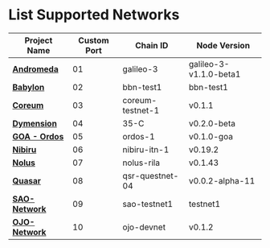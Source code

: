 # List Supported Networks

|Project Name|Custom Port|Chain ID|Node Version|
|------------|-----------|--------|------------|
|**[**Andromeda**](https://github.com/hexskrt/testnet_installation/tree/main/Andromeda)**|01|galileo-3|galileo-3-v1.1.0-beta1|
|**[**Babylon**](https://github.com/hexskrt/testnet_installation/tree/main/Babylon)**|02|bbn-test1|bbn-test1|
|**[**Coreum**](https://github.com/hexskrt/testnet_installation/tree/main/Coreum)**|03|coreum-testnet-1|v0.1.1|
|**[**Dymension**](https://github.com/hexskrt/testnet_installation/tree/main/Dymension)**|04|35-C|v0.2.0-beta|
|**[**GOA - Ordos**](https://github.com/hexskrt/testnet_installation/tree/main/GOA)**|05|ordos-1|v0.1.0-goa|
|**[**Nibiru**](https://github.com/hexskrt/testnet_installation/tree/main/Nibiru-ITN)**|06|nibiru-itn-1|v0.19.2|
|**[**Nolus**](https://github.com/hexskrt/testnet_installation/blob/main/Nolus)**|07|nolus-rila|v0.1.43|
|**[**Quasar**](https://github.com/hexskrt/testnet_installation/tree/main/Quasar)**|08|qsr-questnet-04|v0.0.2-alpha-11|
|**[**SAO-Network**](https://github.com/hexskrt/testnet_installation/tree/main/SAO-Network)**|09|sao-testnet1|testnet1|
|**[**OJO-Network**](https://github.com/hexskrt/testnet_installation/tree/main/Ojo)**|10|ojo-devnet|v0.1.2|
